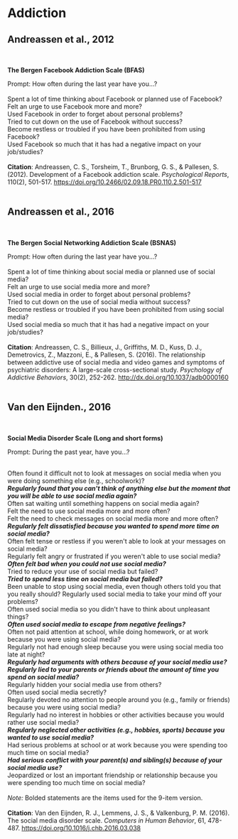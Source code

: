 # Addiction
## Andreassen et al., 2012 <br />
<br />

**The Bergen Facebook Addiction Scale (BFAS)** <br />

Prompt: How often during the last year have you...? <br />
<br />
Spent a lot of time thinking about Facebook or planned use of Facebook? <br />
Felt an urge to use Facebook more and more? <br />
Used Facebook in order to forget about personal problems? <br />
Tried to cut down on the use of Facebook without success? <br />
Become restless or troubled if you have been prohibited from using Facebook? <br />
Used Facebook so much that it has had a negative impact on your job/studies? <br />
<br />
**Citation**: Andreassen, C. S., Torsheim, T., Brunborg, G. S., & Pallesen, S. (2012). Development of a Facebook addiction scale. _Psychological Reports_, 110(2), 501-517. https://doi.org/10.2466/02.09.18.PR0.110.2.501-517 <br />
<br />

## Andreassen et al., 2016
<br />

**The Bergen Social Networking Addiction Scale (BSNAS)** <br />

Prompt: How often during the last year have you...? <br />
<br />
Spent a lot of time thinking about social media or planned use of social media? <br />
Felt an urge to use social media more and more? <br />
Used social media in order to forget about personal problems? <br />
Tried to cut down on the use of social media without success? <br />
Become restless or troubled if you have been prohibited from using social media? <br />
Used social media so much that it has had a negative impact on your job/studies? <br />
<br />
**Citation**: Andreassen, C. S., Billieux, J., Griffiths, M. D., Kuss, D. J., Demetrovics, Z., Mazzoni, E., & Pallesen, S. (2016). The relationship between addictive use of social media and video games and symptoms of psychiatric disorders: A large-scale cross-sectional study. _Psychology of Addictive Behaviors_, 30(2), 252-262. http://dx.doi.org/10.1037/adb0000160 <br />
<br />

## Van den Eijnden., 2016 <br />
<br />

**Social Media Disorder Scale (Long and short forms)** <br />

Prompt: During the past year, have you...? <br />
<br />

Often found it difficult not to look at messages on social media when you were doing something else (e.g., schoolwork)? <br />
***Regularly found that you can't think of anything else but the moment that you will be able to use social media again?*** <br />
Often sat waiting until something happens on social media again? <br />
Felt the need to use social media more and more often? <br />
Felt the need to check messages on social media more and more often? <br />
***Regularly felt dissatisfied because you wanted to spend more time on social media?*** <br />
Often felt tense or restless if you weren't able to look at your messages on social media? <br />
Regularly felt angry or frustrated if you weren't able to use social media? <br />
***Often felt bad when you could not use social media?*** <br />
Tried to reduce your use of social media but failed? <br />
***Tried to spend less time on social media but failed?*** <br />
Been unable to stop using social media, even though others told you that you really should?
Regularly used social media to take your mind off your problems? <br />
Often used social media so you didn't have to think about unpleasant things? <br />
***Often used social media to escape from negative feelings?*** <br />
Often not paid attention at school, while doing homework, or at work because you were using social media? <br />
Regularly not had enough sleep because you were using social media too late at night? <br />
***Regularly had arguments with others because of your social media use?*** <br />
***Regularly lied to your parents or friends about the amount of time you spend on social media?*** <br />
Regularly hidden your social media use from others? <br />
Often used social media secretly? <br />
Regularly devoted no attention to people around you (e.g., family or friends) because you were using social media? <br />
Regularly had no interest in hobbies or other activities because you would rather use social media? <br />
***Regularly neglected other activities (e.g., hobbies, sports) because you wanted to use social media?*** <br />
Had serious problems at school or at work because you were spending too much time on social media? <br />
***Had serious conflict with your parent(s) and sibling(s) because of your social media use?*** <br />
Jeopardized or lost an important friendship or relationship because you were spending too much time on social media? <br />
<br />
*Note:* Bolded statements are the items used for the 9-item version. <br />
<br />
**Citation**: Van den Eijnden, R. J., Lemmens, J. S., & Valkenburg, P. M. (2016). The social media disorder scale. _Computers in Human Behavior_, 61, 478-487. https://doi.org/10.1016/j.chb.2016.03.038 <br />
<br />
